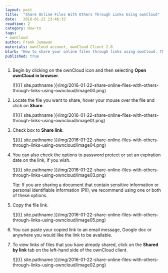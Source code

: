 ```yaml
---
layout: post
title:  "Share Online Files With Others Through Links Using ownCloud"
date:   2016-01-22 13:46:32
readtime: 2
category: How-to
tags:
- ownCloud
author: Frank Jumawan
materials: ownCloud account, ownCloud Client 2.0
blurb: "How to share your online files through links using ownCloud. This feature is used when sharing your files on ownCloud to others outside of the COE."
published: true
---
```


1. Begin by clicking on the ownCloud icon and then selecting **Open ownCloud in browser**.

    ![]({{ site.pathname }}/img/2016-01-22-share-online-files-with-others-through-links-using-owncloud/image00.png)

2. Locate the file you want to share, hover your mouse over the file and click on **Share**.

    ![]({{ site.pathname }}/img/2016-01-22-share-online-files-with-others-through-links-using-owncloud/image01.png)

3. Check box to **Share link**.

    ![]({{ site.pathname }}/img/2016-01-22-share-online-files-with-others-through-links-using-owncloud/image04.png)

4. You can also check the options to password protect or set an expiration date on the link, if you wish.

    ![]({{ site.pathname }}/img/2016-01-22-share-online-files-with-others-through-links-using-owncloud/image03.png)

    Tip: If you are sharing a document that contain sensitive information or personal identifiable information (PII), we recommend using one or both of these options.

5. Copy the file link.

    ![]({{ site.pathname }}/img/2016-01-22-share-online-files-with-others-through-links-using-owncloud/image05.png)

6. You can paste your copied link to an email message, Google doc or anywhere you would like the link to be available.

7. To view links of files that you have already shared, click on the **Shared by link** tab on the left-hand side of the ownCloud client.

    ![]({{ site.pathname }}/img/2016-01-22-share-online-files-with-others-through-links-using-owncloud/image02.png)
